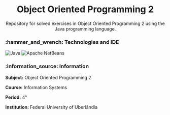 <h1 align="center">Object Oriented Programming 2</h1>

<p align="center">Repository for solved exercises in Object Oriented Programming 2 using the Java programming language.</p>

<h3> :hammer_and_wrench: Technologies and IDE</h3>

![Java](https://img.shields.io/badge/java-black.svg?style=for-the-badge&logo=openjdk&logoColor=%23ED8B00)
![Apache NetBeans](https://img.shields.io/badge/Apache%20NetBeans-black.svg?style=for-the-badge&logo=apache&logoColor=white)

<h3> :information_source: Information </h3>
<p> <strong>Subject:</strong> Object Oriented Programming 2 </p>
<p> <strong> Course:</strong> Information Systems
<p> <strong>Period:</strong> 4°</p>
<p> <strong> Institution: </strong>Federal University of Uberlândia
